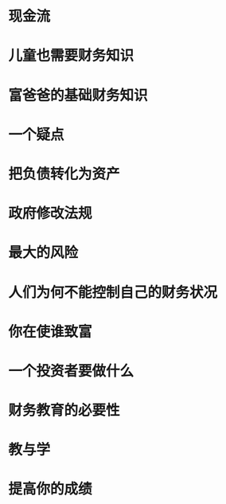 # 现金流
# 儿童也需要财务知识
# 富爸爸的基础财务知识
# 一个疑点
# 把负债转化为资产
# 政府修改法规
# 最大的风险
# 人们为何不能控制自己的财务状况
# 你在使谁致富
# 一个投资者要做什么
# 财务教育的必要性
# 教与学
# 提高你的成绩